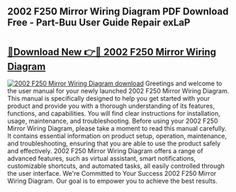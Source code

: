 ## 2002 F250 Mirror Wiring Diagram PDF Download Free - Part-Buu User Guide Repair exLaP

# <h2><a href="http://dfmuihs.blite.top/?on=2002+F250+Mirror+Wiring+Diagram">🔗Download New 👉🔴 2002 F250 Mirror Wiring Diagram</a></h2>

[![2002 F250 Mirror Wiring Diagram download](https://i.imgur.com/lujVjoI.png)](http://dfmuihs.blite.top/?on=2002+F250+Mirror+Wiring+Diagram)
Greetings and welcome to the user manual for your newly launched 2002 F250 Mirror Wiring Diagram. This manual is specifically designed to help you get started with your product and provide you with a thorough understanding of its features, functions, and capabilities. You will find clear instructions for installation, usage, maintenance, and troubleshooting. Before using your 2002 F250 Mirror Wiring Diagram, please take a moment to read this manual carefully. It contains essential information on product setup, operation, maintenance, and troubleshooting, ensuring that you are able to use the product safely and effectively. 2002 F250 Mirror Wiring Diagram offers a range of advanced features, such as virtual assistant, smart notifications, customizable shortcuts, and automated tasks, all easily controlled through the user interface. We're Committed to Your Success 2002 F250 Mirror Wiring Diagram. Our goal is to empower you to achieve the best results.
